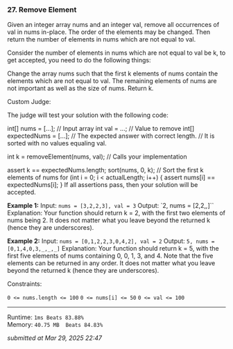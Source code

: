 ### 27. Remove Element

Given an integer array nums and an integer val, remove all occurrences of val in nums in-place. The order of the elements may be changed. Then return the number of elements in nums which are not equal to val.

Consider the number of elements in nums which are not equal to val be k, to get accepted, you need to do the following things:

Change the array nums such that the first k elements of nums contain the elements which are not equal to val. The remaining elements of nums are not important as well as the size of nums.
Return k.

Custom Judge:

The judge will test your solution with the following code:

int[] nums = [...]; // Input array
int val = ...; // Value to remove
int[] expectedNums = [...]; // The expected answer with correct length.
                            // It is sorted with no values equaling val.

int k = removeElement(nums, val); // Calls your implementation

assert k == expectedNums.length;
sort(nums, 0, k); // Sort the first k elements of nums
for (int i = 0; i < actualLength; i++) {
    assert nums[i] == expectedNums[i];
}
If all assertions pass, then your solution will be accepted.

**Example 1:**
Input: `nums = [3,2,2,3], val = 3`
Output: `2, nums = [2,2,_,_]``
Explanation: Your function should return k = 2, with the first two elements of nums being 2.
It does not matter what you leave beyond the returned k (hence they are underscores).

**Example 2:**
Input: `nums = [0,1,2,2,3,0,4,2], val = 2`
Output: `5, nums = [0,1,4,0,3,_,_,_]`
Explanation: Your function should return k = 5, with the first five elements of nums containing 0, 0, 1, 3, and 4.
Note that the five elements can be returned in any order.
It does not matter what you leave beyond the returned k (hence they are underscores).

Constraints:

`0 <= nums.length <= 100`
`0 <= nums[i] <= 50`
`0 <= val <= 100`

---
Runtime: `1ms Beats 83.88%`   
Memory: `40.75 MB  Beats 84.83%`

*submitted at Mar 29, 2025 22:47*
